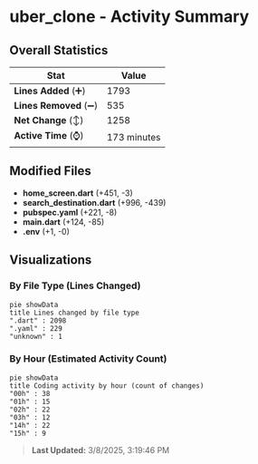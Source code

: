 # uber_clone - Activity Summary 

## Overall Statistics

| Stat                   | Value                                                             |
| ---------------------- | ----------------------------------------------------------------- |
| **Lines Added** (➕)   | 1793                                          |
| **Lines Removed** (➖) | 535                                        |
| **Net Change** (↕)    | 1258                |
| **Active Time** (⌚)   | 173 minutes |


## Modified Files
- **home_screen.dart** (+451, -3)
- **search_destination.dart** (+996, -439)
- **pubspec.yaml** (+221, -8)
- **main.dart** (+124, -85)
- **.env** (+1, -0)

## Visualizations

### By File Type (Lines Changed)

```mermaid
pie showData
title Lines changed by file type
".dart" : 2098
".yaml" : 229
"unknown" : 1
```

### By Hour (Estimated Activity Count)

```mermaid
pie showData
title Coding activity by hour (count of changes)
"00h" : 38
"01h" : 15
"02h" : 22
"03h" : 12
"14h" : 22
"15h" : 9
```


> **Last Updated:** 3/8/2025, 3:19:46 PM